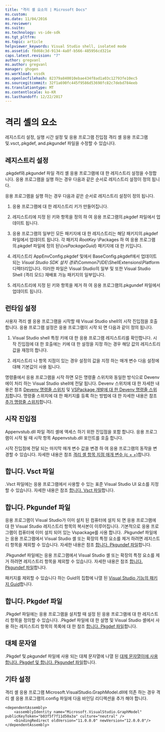 ```yaml
---
title: "격리 셸 요소의 | Microsoft Docs"
ms.custom: 
ms.date: 11/04/2016
ms.reviewer: 
ms.suite: 
ms.technology: vs-ide-sdk
ms.tgt_pltfrm: 
ms.topic: article
helpviewer_keywords: Visual Studio shell, isolated mode
ms.assetid: f8d68c3d-9134-4a8f-b566-485956cd321e
caps.latest.revision: "7"
author: gregvanl
ms.author: gregvanl
manager: ghogen
ms.workload: vssdk
ms.openlocfilehash: 82379a840010ebae434f8ad1a03c12793fe10ec5
ms.sourcegitcommit: 32f1a690fc445f9586d53698fc82c7debd784eeb
ms.translationtype: MT
ms.contentlocale: ko-KR
ms.lasthandoff: 12/22/2017
---
```

# <a name="elements-of-the-isolated-shell"></a>격리 셸의 요소
레지스트리 설정, 실행 시간 설정 및 응용 프로그램 진입점 격리 셸 응용 프로그램 및.vsct,.pkgdef, and.pkgundef 파일을 수정할 수 있습니다.  
  
## <a name="registry-settings"></a>레지스트리 설정  
 .pkgdef와.pkgundef 파일 격리 셸 응용 프로그램에 대 한 레지스트리 설정을 수정합니다. 응용 프로그램을 실행 하는 경우 다음과 같은 순서로 레지스트리 설정이 정의 됩니다.  
  
 응용 프로그램을 실행 하는 경우 다음과 같은 순서로 레지스트리 설정이 정의 됩니다.  
  
1.  응용 프로그램에 대 한 레지스트리 키가 만들어집니다.  
  
2.  레지스트리에 지정 된 키와 항목을 정의 하 여 응용 프로그램의.pkgdef 파일에서 업데이트 됩니다.  
  
3.  응용 프로그램의 일부인 모든 패키지에 대 한 레지스트리는 해당 패키지의.pkgdef 파일에서 업데이트 됩니다. 각 패키지 $RootKey$ \Packages 하 여 응용 프로그램의.pkgdef 파일에 정의 된\\{*vsPackageGuid*} 패키지에 대 한 키입니다.  
  
4.  레지스트리 AppEnvConfig.pkgdef 및에서 BaseConfig.pkgdef에서 업데이트 되는 *Visual Studio SDK 설치 경로*\Common7\IDE\ShellExtensions\Platform 디렉터리입니다. 이러한 파일은 Visual Studio의 일부 및 또한 Visual Studio Shell (격리 모드) 재배포 가능 패키지의 일부입니다.  
  
5.  레지스트리에 지정 된 키와 항목을 제거 하 여 응용 프로그램의.pkgundef 파일에서 업데이트 됩니다.  
  
## <a name="run-time-settings"></a>런타임 설정  
 사용자 격리 셸 응용 프로그램을 시작할 때 Visual Studio shell의 시작 진입점을 호출 합니다. 응용 프로그램 설정은 응용 프로그램이 시작 되 면 다음과 같이 정의 됩니다.  
  
1.  Visual Studio shell 특정 키에 대 한 응용 프로그램 레지스트리를 확인합니다. 시작 진입점에 대 한 호출에는 키에 대 한 설정을 지정 하는 경우 해당 값의 레지스트리 값을 재정의 합니다.  
  
2.  레지스트리 나 항목 지점이 있는 경우 설정의 값을 지정 하는 매개 변수 다음 설정에 대해 기본값이 사용 됩니다.  
  
 명령줄에서 응용 프로그램을 시작 하면 모든 명령줄 스위치와 동일한 방식으로 Devenv에이 처리 하는 Visual Studio shell에 전달 됩니다. Devenv 스위치에 대 한 자세한 내용은 참조 [Devenv 명령줄 스위치](../../ide/reference/devenv-command-line-switches.md) 및 [VSPackage 개발에 대 한 Devenv 명령줄 스위치](../devenv-command-line-switches-for-vspackage-development.md)합니다. 명령줄 스위치에 대 한 패키지를 등록 하는 방법에 대 한 자세한 내용은 참조 [추가 명령줄 스위치](../adding-command-line-switches.md)합니다.  
  
## <a name="the-start-entry-point"></a>시작 진입점  
 Appenvstub.dll 파일 격리 셸에 액세스 하기 위한 진입점을 포함 합니다. 응용 프로그램이 시작 될 때 시작 항목 Appenvstub.dll 포인트를 호출 합니다.  
  
 시작 진입점에 전달 되는 마지막 매개 변수 값을 변경 하 여 응용 프로그램의 동작을 변경할 수 있습니다. 자세한 내용은 참조 [격리 셸 항목 지점 매개 변수 (c + +)](isolated-shell-entry-point-parameters-cpp.md)합니다.  
  
## <a name="the-vsct-file"></a>합니다. Vsct 파일  
 .Vsct 파일에는 응용 프로그램에서 사용할 수 있는 표준 Visual Studio UI 요소를 지정할 수 있습니다. 자세한 내용은 참조 [합니다. Vsct 파일](modifying-the-isolated-shell-by-using-the-dot-vsct-file.md)합니다.  
  
## <a name="the-pkgundef-file"></a>합니다. Pkgundef 파일  
 응용 프로그램이 Visual Studio가 이미 설치 된 컴퓨터에 설치 되 면 응용 프로그램에 대 한 Visual Studio 레지스트리 항목의 복사본이 이루어집니다. 기본적으로 응용 프로그램이 컴퓨터에 이미 설치 되어 있는 Vspackage를 사용 합니다. .Pkgundef 파일에는 응용 프로그램에서 Visual Studio 셸 또는 확장의 특정 요소를 제거 하려면 레지스트리 항목을 제외할 수 있습니다. 자세한 내용은 참조 [합니다. Pkgundef 파일](modifying-the-isolated-shell-by-using-the-dot-pkgundef-file.md)합니다.  
  
 .Pkgundef 파일에는 응용 프로그램에서 Visual Studio 셸 또는 확장의 특정 요소를 제거 하려면 레지스트리 항목을 제외할 수 있습니다. 자세한 내용은 참조 [합니다. Pkgundef 파일](modifying-the-isolated-shell-by-using-the-dot-pkgundef-file.md)합니다.  
  
 패키지를 제외할 수 있습니다 하는 Guid의 집합에 나열 된 [Visual Studio 기능의 패키지 Guid](package-guids-of-visual-studio-features.md)합니다.  
  
## <a name="the-pkgdef-file"></a>합니다. Pkgdef 파일  
 .Pkgdef 파일에는 응용 프로그램을 설치할 때 설정 된 응용 프로그램에 대 한 레지스트리 항목을 정의할 수 있습니다. .Pkgdef 파일에 대 한 설명 및 Visual Studio 셸에서 사용 하는 레지스트리 항목의 목록에 대 한 참조 [합니다. Pkgdef 파일](modifying-the-isolated-shell-by-using-the-dot-pkgdef-file.md)합니다.  
  
## <a name="substitution-strings"></a>대체 문자열  
 .Pkgdef 및.pkgundef 파일에 사용 되는 대체 문자열에 나열 된 [대체 문자열이에 사용 합니다. Pkgdef 및 합니다. Pkgundef 파일](substitution-strings-used-in-dot-pkgdef-and-dot-pkgundef-files.md)합니다.  
  
## <a name="other-settings"></a>기타 설정  
 격리 셸 응용 프로그램 Microsoft.VisualStudio.GraphModel.dll에 의존 하는 경우 격리 셸 응용 프로그램의.config 파일에 다음 바인딩 리디렉션을 추가 해야 합니다.  
  
```  
<dependentAssembly>  
    <assemblyIdentity name="Microsoft.VisualStudio.GraphModel" publicKeyToken="b03f5f7f11d50a3a" culture="neutral" />  
    <bindingRedirect oldVersion="11.0.0.0" newVersion="12.0.0.0"/>  
</dependentAssembly>  
  
```